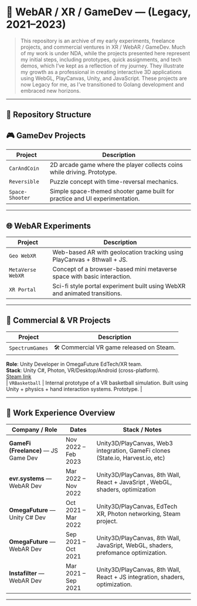 # 🧠 WebAR / XR / GameDev — (Legacy, 2021–2023)

> This repository is an archive of my early experiments, freelance projects, and commercial ventures in XR / WebAR / GameDev.
> Much of my work is under NDA, while the projects presented here represent my initial steps, including prototypes, quick assignments, and tech demos, which I’ve kept as a reflection of my journey. They illustrate my growth as a professional in creating interactive 3D applications using WebGL, PlayCanvas, Unity, and JavaScript. These projects are now Legacy for me, as I’ve transitioned to Golang development and embraced new horizons.

---

## 📁 Repository Structure

## 🎮 GameDev Projects

| Project         | Description                                                                 |
| --------------- | --------------------------------------------------------------------------- |
| `CarAndCoin`    | 2D arcade game where the player collects coins while driving. Prototype.    |
| `Reversible`    | Puzzle concept with time-reversal mechanics.                                |
| `Space-Shooter` | Simple space-themed shooter game built for practice and UI experimentation. |

---

## 🌐 WebAR Experiments

| Project           | Description                                                                |
| ----------------- | -------------------------------------------------------------------------- |
| `Geo WebXR`       | Web-based AR with geolocation tracking using PlayCanvas + 8thwall + JS.    |
| `MetaVerse WebXR` | Concept of a browser-based mini metaverse space with basic interaction.    |
| `XR Portal`       | Sci-fi style portal experiment built using WebXR and animated transitions. |

---

## 🧪 Commercial & VR Projects

| Project         | Description                             |
| --------------- | --------------------------------------- |
| `SpectrumGames` | 🛠 Commercial VR game released on Steam. |

**Role**: Unity Developer in OmegaFuture EdTech/XR team.  
**Stack**: Unity C#, Photon, VR/Desktop/Android (cross-platform).  
[Steam link](https://store.steampowered.com/app/1915220/SpectrumGames/)  
| `VRBasketball` | Internal prototype of a VR basketball simulation. Built using Unity + physics + hand interaction systems. Prototype. |

---

## 💼 Work Experience Overview

| Company / Role                       | Dates               | Stack / Notes                                                                     |
| ------------------------------------ | ------------------- | --------------------------------------------------------------------------------- |
| **GameFi (Freelance)** — JS Game Dev | Nov 2022 – Feb 2023 | Unity3D/PlayCanvas, Web3 integration, GameFi clones (State.io, Harvest.io, etc)   |
| **evr.systems** — WebAR Dev          | Mar 2022 – Nov 2022 | Unity3D/PlayCanvas, 8th Wall, React + JavaSript , WebGL, shaders, optimization    |
| **OmegaFuture** — Unity C# Dev       | Oct 2021 – Mar 2022 | Unity3D/PlayCanvas, EdTech XR, Photon networking, Steam project.                  |
| **OmegaFuture** — WebAR Dev          | Sep 2021 – Oct 2021 | Unity3D/PlayCanvas, 8th Wall, JavaSript, WebGL, shaders, prefomance optimization. |
| **Instafilter** — WebAR Dev          | Mar 2021 – Sep 2021 | Unity3D/PlayCanvas, 8th Wall, React + JS integration, shaders, optimization.      |

---
